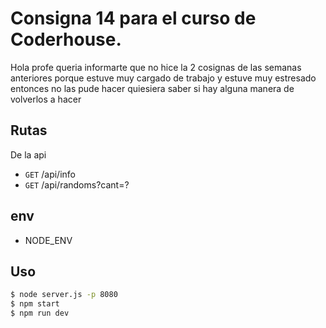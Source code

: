 # Consigna 14 para el curso de Coderhouse.

Hola profe queria informarte que no hice la 2 cosignas de las semanas anteriores porque estuve muy cargado de trabajo y estuve muy estresado entonces no las pude hacer quiesiera saber si hay alguna manera de volverlos a hacer

## Rutas

De la api

- `GET` /api/info
- `GET` /api/randoms?cant=?

## env

- NODE_ENV

## Uso

```bash
$ node server.js -p 8080
$ npm start
$ npm run dev
```